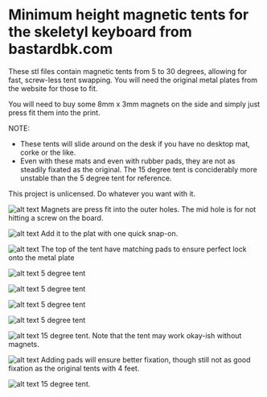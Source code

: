 # Minimum height magnetic tents for the skeletyl keyboard from bastardbk.com

These stl files contain magnetic tents from 5 to 30 degrees, allowing for fast, screw-less tent swapping.
You will need the original metal plates from the website for those to fit.

You will need to buy some 8mm x 3mm magnets on the side and simply just press fit them into the print.

NOTE:
- These tents will slide around on the desk if you have no desktop mat, corke or the like.
- Even with these mats and even with rubber pads, they are not as steadily fixated as the original. The 15 degree tent is conciderably more unstable than the 5 degree tent for reference.


This project is unlicensed. Do whatever you want with it.

![alt text](/img/462575336_1702296563664196_1176046085793045789_n.jpg)
Magnets are press fit into the outer holes. The mid hole is for not hitting a screw on the board.
 
![alt text](/img/466963251_564745096270732_2008680957768186835_n.jpg)
Add it to the plat with one quick snap-on.

![alt text](/img/462649872_904177725176930_2845941041257293375_n.jpg)
The top of the tent have matching pads to ensure perfect lock onto the metal plate

![alt text](/img/462572047_592164240013749_1985026083737267106_n.jpg)
5 degree tent

![alt text](/img/466834210_2094125604337260_1895055729770195812_n.jpg)
5 degree tent

![alt text](/img/470052760_1661903181393536_8687360848679322489_n.jpg)
5 degree tent

![alt text](/img/462648048_2334461560227248_2693344632573029465_n.jpg)
5 degree tent

![alt text](/img/465688491_563988249762845_8511437132706772169_n.jpg)
15 degree tent. Note that the tent may work okay-ish without magnets.

![alt text](/img/467480788_987533570091104_4880607469670669241_n.jpg)
Adding pads will ensure better fixation, though still not as good fixation as the original tents with 4 feet.

![alt text](/img/467827865_562455599997672_2971624787293777988_n.jpg)
15 degree tent.
